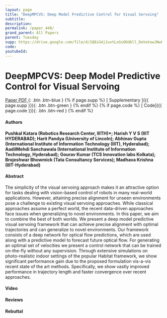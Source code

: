 ```yaml
---
layout: page
title: "DeepMPCVS: Deep Model Predictive Control for Visual Servoing"
subtitle: 
description:
permalink: /paper_448/
grand_parent: All Papers
parent: Tuesday
supp: https://drive.google.com/file/d/1Q8iG4j1uvtLxGsOOdbll_DeVatowJNwF/view
code: 
youtubeId: 
---
```


# DeepMPCVS: Deep Model Predictive Control for Visual Servoing

[<i class="fa fa-file-text-o" aria-hidden="true"></i> Paper PDF ](https://drive.google.com/file/d/1OJh5Ngi5c_-CQzqDcz5SjGVuK1wzO1cc/view){: .btn .btn-blue } {% if page.supp %} [<i class="fa fa-file-text-o" aria-hidden="true"></i> Supplementary ]({{ page.supp }}){: .btn .btn-green } {% endif %} {% if page.code %} [<i class="fa fa-github" aria-hidden="true"></i> Code]({{ page.code }}){: .btn .btn-red }
{% endif %}

#### Authors
**Pushkal Katara (Robotics Research Center, IIITH)*; Harish Y V S (IIIT HYDERABAD); Harit Pandya (University of Lincoln); Abhinav Gupta (International Institute of Information Technology (IIIT), Hyderabad); AadilMehdi Sanchawala (International Institute of Information Technology, Hyderabad); Gourav Kumar (TCS Innovation labs Kolkata); Brojeshwar Bhowmick (Tata Consultancy Services); Madhava Krishna (IIIT-Hyderabad)**

#### Abstract
The simplicity of the visual servoing approach makes it an attractive option for tasks dealing with vision-based control of robots in many real-world applications. However, attaining precise alignment for unseen environments pose a challenge to existing visual servoing approaches. While classical approaches assume a perfect world, the recent data-driven approaches face issues when generalizing to novel environments. In this paper, we aim to combine the best of both worlds. We present a deep model predictive visual servoing framework that can achieve precise alignment with optimal trajectories and can generalize to novel environments. Our framework consists of a deep network for optical flow predictions, which are used along with a predictive model to forecast future optical flow. For generating an optimal set of velocities we present a control network that can be trained on-the-fly without any supervision. Through extensive simulations on photo-realistic indoor settings of the popular Habitat framework, we show significant performance gain due to the proposed formulation vis-a-vis recent state of the art methods. Specifically, we show vastly improved performance in trajectory length and faster convergence over recent approaches.

#### Video 

#### Reviews

#### Rebuttal
